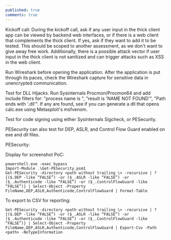 ```yaml
---
published: true
comments: true
---
```

Kickoff call: During the kickoff call, ask if any user input in the thick client app can be viewed by backend web interfaces, or if there is a web client that complements the thick client. If yes, ask if they want to add it to be tested. This should be scoped to another assessment, as we don't want to give away free work. Additionally, there is a possible attack vector if user input in the thick client is not sanitized and can trigger attacks such as XSS in the web client.

Run Wireshark before opening the application. After the application is put through its paces, check the Wireshark capture for sensitive data in unencrypted communication.

Test for DLL Hijacks. Run Sysinternals Procmon/Procmon64 and add include filters for: "process name is <processname>", "result is 'NAME NOT FOUND'", "Path ends with '.dll'". If any are found, see if you can generate a dll that opens calc.exe using Metasploit's msfvenom.

Test for code signing using either Sysinternals Sigcheck, or PESecurity.

PESecurity can also test for DEP, ASLR, and Control Flow Guard enabled on exe and dll files.

PESecurity:

Display for screenshot PoC:
  
```
powershell.exe -exec bypass
Import-Module .\Get-PESecurity.psm1
Get-PESecurity -directory <path without trailing \> -recursive | ?{($.DEP -like “FALSE”) -or ($_.ASLR -like “FALSE”) -or ($_.Authenticode -like “FALSE”) -or ($_.ControlFlowGuard -like “FALSE”)} | Select-Object -Property FileName,DEP,ASLR,Authenticode,ControlFlowGuard | Format-Table
```

To export to CSV for reporting:

```
Get-PESecurity -directory <path without trailing \> -recursive | ?{($.DEP -like “FALSE”) -or ($_.ASLR -like “FALSE”) -or ($_.Authenticode -like “FALSE”) -or ($_.ControlFlowGuard -like “FALSE”)} | Select-Object -Property FileName,DEP,ASLR,Authenticode,ControlFlowGuard | Export-Csv -Path <path> -NoTypeInformation
```
